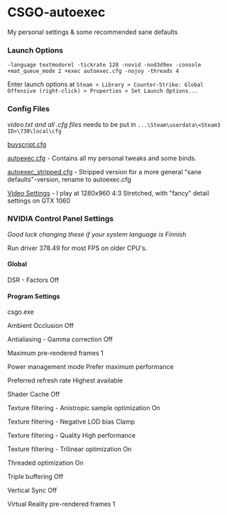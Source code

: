 # CSGO-autoexec
My personal settings &amp; some recommended sane defaults


### Launch Options
    -language textmodorel -tickrate 128 -novid -nod3d9ex -console +mat_queue_mode 2 +exec autoexec.cfg -nojoy -threads 4

Enter launch options at
`Steam > Library > Counter-Strike: Global Offensive (right-click) > Properties > Set Launch Options...`



### Config Files

*video.txt and all .cfg files* needs to be put in `...\Steam\userdata\<Steam3 ID>\730\local\cfg`


[buyscript.cfg](buyscript.cfg)


[autoexec.cfg](autoexec.cfg) - Contains all my personal tweaks and some binds.


[autoexec_stripped.cfg](autoexec.cfg) - Stripped version for a more general "sane defaults"-version, rename to autoexec.cfg


[Video Settings](video.txt) - I play at 1280x960 4:3 Stretched, with "fancy" detail settings on GTX 1060



### NVIDIA Control Panel Settings

*Good luck changing these if your system language is Finnish* 

Run driver 378.49 for most FPS on older CPU's.

#### **Global**

DSR - Factors    Off


#### **Program Settings**

csgo.exe

Ambient Occlusion					Off

Antialiasing - Gamma correction		Off

Maximum pre-rendered frames			1

Power management mode               Prefer maximum performance

Preferred refresh rate              Highest available

Shader Cache                        Off

Texture filtering - Anistropic sample optimization          On

Texture filtering - Negative LOD bias                       Clamp

Texture filtering - Quality                                 High performance

Texture filtering - Trilinear optimization                  On

Threaded optimization                                       On

Triple buffering                                            Off

Vertical Sync                                               Off

Virtual Reality pre-rendered frames                         1
